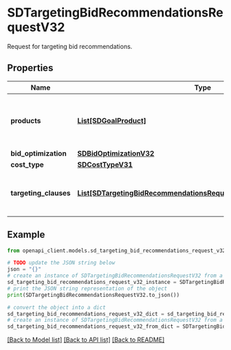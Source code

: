 # SDTargetingBidRecommendationsRequestV32

Request for targeting bid recommendations.

## Properties

Name | Type | Description | Notes
------------ | ------------- | ------------- | -------------
**products** | [**List[SDGoalProduct]**](SDGoalProduct.md) | A list of products to tailor bid recommendations for category and audience based targeting clauses. | [optional] 
**bid_optimization** | [**SDBidOptimizationV32**](SDBidOptimizationV32.md) |  | 
**cost_type** | [**SDCostTypeV31**](SDCostTypeV31.md) |  | 
**targeting_clauses** | [**List[SDTargetingBidRecommendationsRequestV33TargetingClausesInner]**](SDTargetingBidRecommendationsRequestV33TargetingClausesInner.md) | A list of targeting clauses to receive bid recommendations for. | 

## Example

```python
from openapi_client.models.sd_targeting_bid_recommendations_request_v32 import SDTargetingBidRecommendationsRequestV32

# TODO update the JSON string below
json = "{}"
# create an instance of SDTargetingBidRecommendationsRequestV32 from a JSON string
sd_targeting_bid_recommendations_request_v32_instance = SDTargetingBidRecommendationsRequestV32.from_json(json)
# print the JSON string representation of the object
print(SDTargetingBidRecommendationsRequestV32.to_json())

# convert the object into a dict
sd_targeting_bid_recommendations_request_v32_dict = sd_targeting_bid_recommendations_request_v32_instance.to_dict()
# create an instance of SDTargetingBidRecommendationsRequestV32 from a dict
sd_targeting_bid_recommendations_request_v32_from_dict = SDTargetingBidRecommendationsRequestV32.from_dict(sd_targeting_bid_recommendations_request_v32_dict)
```
[[Back to Model list]](../README.md#documentation-for-models) [[Back to API list]](../README.md#documentation-for-api-endpoints) [[Back to README]](../README.md)



